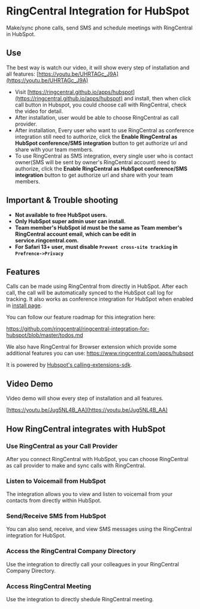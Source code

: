 # RingCentral Integration for HubSpot

Make/sync phone calls, send SMS and schedule meetings with RingCentral in HubSpot.

## Use

The best way is watch our video, it will show every step of installation and all features: [https://youtu.be/UHRTAGc_J9A](https://youtu.be/UHRTAGc_J9A)

- Visit [https://ringcentral.github.io/apps/hubspot](https://ringcentral.github.io/apps/hubspot) and install, then when click call button in Hubspot, you could choose call with RingCentral, check the video for detail.
- After installation, user would be able to choose RingCentral as call provider.
- After installation, Every user who want to use RingCentral as conference integration still need to authorize, click the **Enable RingCentral as HubSpot conference/SMS integration** button to get authorize url and share with your team members.</li>
- To use RingCentral as SMS integration, every single user who is contact owner(SMS will be sent by owner's RingCentral account) need to authorize, click the **Enable RingCentral as HubSpot conference/SMS integration** button to get authorize url and share with your team members.

## Important & Trouble shooting

- **Not available to free HubSpot users.**
- **Only HubSpot super admin user can install.**
- **Team member's HubSpot id must be the same as Team member's RingCentral account email, which can be edit in service.ringcentral.com.**
- **For Safari 13+ user, must disable `Prevent cross-site tracking` in `Prefrence->Privacy`**

## Features

Calls can be made using RingCentral from directly in HubSpot. After each call, the call will be automatically synced to the HubSpot call log for tracking. It also works as conference integration for HubSpot when enabled in [install page](https://ringcentral.github.io/apps/hubspot).

You can follow our feature roadmap for this integration here:

https://github.com/ringcentral/ringcentral-integration-for-hubspot/blob/master/todos.md

We also have RingCentral for Browser extension which provide some additional features you can use: https://www.ringcentral.com/apps/hubspot

It is powered by [Hubspot's calling-extensions-sdk](https://github.com/HubSpot/calling-extensions-sdk).

## Video Demo

Video demo will show every step of installation and all features.

[https://youtu.be/Jug5NL4B_AA](https://youtu.be/Jug5NL4B_AA)

## How RingCentral integrates with HubSpot

### Use RingCentral as your Call Provider

After you connect RingCentral with HubSpot, you can choose RingCentral as call provider to make and sync calls with RingCentral.

### Listen to Voicemail from HubSpot

The integration allows you to view and listen to voicemail from your contacts from directly within HubSpot.

### Send/Receive SMS from HubSpot

You can also send, receive, and view SMS messages using the RingCentral integration for HubSpot.

### Access the RingCentral Company Directory

Use the integration to directly call your colleagues in your RingCentral Company Directory.

### Access RingCentral Meeting

Use the integration to directly shedule RingCentral meeting.
